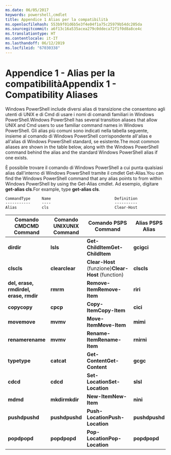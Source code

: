 ```yaml
---
ms.date: 06/05/2017
keywords: powershell,cmdlet
title: Appendice 1 Alias per la compatibilità
ms.openlocfilehash: 553b9f01d6b5e3f4e04f1a75c25979b54dc205da
ms.sourcegitcommit: a6f13c16a535acea279c0ddeca72f1f0d8a8ce4c
ms.translationtype: HT
ms.contentlocale: it-IT
ms.lasthandoff: 06/12/2019
ms.locfileid: "67030338"
---
```

# <a name="appendix-1---compatibility-aliases"></a><span data-ttu-id="24bb9-103">Appendice 1 - Alias per la compatibilità</span><span class="sxs-lookup"><span data-stu-id="24bb9-103">Appendix 1 - Compatibility Aliases</span></span>

<span data-ttu-id="24bb9-104">Windows PowerShell include diversi alias di transizione che consentono agli utenti di UNIX e di Cmd di usare i nomi di comandi familiari in Windows PowerShell.</span><span class="sxs-lookup"><span data-stu-id="24bb9-104">Windows PowerShell has several transition aliases that allow UNIX and Cmd users to use familiar command names in Windows PowerShell.</span></span> <span data-ttu-id="24bb9-105">Gli alias più comuni sono indicati nella tabella seguente, insieme al comando di Windows PowerShell corrispondente all'alias e all'alias di Windows PowerShell standard, se esistente.</span><span class="sxs-lookup"><span data-stu-id="24bb9-105">The most common aliases are shown in the table below, along with the Windows PowerShell command behind the alias and the standard Windows PowerShell alias if one exists.</span></span>

<span data-ttu-id="24bb9-106">È possibile trovare il comando di Windows PowerShell a cui punta qualsiasi alias dall'interno di Windows PowerShell tramite il cmdlet Get-Alias.</span><span class="sxs-lookup"><span data-stu-id="24bb9-106">You can find the Windows PowerShell command that any alias points to from within Windows PowerShell by using the Get-Alias cmdlet.</span></span> <span data-ttu-id="24bb9-107">Ad esempio, digitare **get-alias cls**.</span><span class="sxs-lookup"><span data-stu-id="24bb9-107">For example, type **get-alias cls**.</span></span>

```
CommandType     Name                            Definition
-----------     ----                            ----------
Alias           cls                             Clear-Host
```

|<span data-ttu-id="24bb9-108">Comando CMD</span><span class="sxs-lookup"><span data-stu-id="24bb9-108">CMD Command</span></span>|<span data-ttu-id="24bb9-109">Comando UNIX</span><span class="sxs-lookup"><span data-stu-id="24bb9-109">UNIX Command</span></span>|<span data-ttu-id="24bb9-110">Comando PS</span><span class="sxs-lookup"><span data-stu-id="24bb9-110">PS Command</span></span>|<span data-ttu-id="24bb9-111">Alias PS</span><span class="sxs-lookup"><span data-stu-id="24bb9-111">PS Alias</span></span>|
|---------------|----------------|--------------|------------|
|<span data-ttu-id="24bb9-112">**dir**</span><span class="sxs-lookup"><span data-stu-id="24bb9-112">**dir**</span></span>|<span data-ttu-id="24bb9-113">**ls**</span><span class="sxs-lookup"><span data-stu-id="24bb9-113">**ls**</span></span>|<span data-ttu-id="24bb9-114">**Get-ChildItem**</span><span class="sxs-lookup"><span data-stu-id="24bb9-114">**Get-ChildItem**</span></span>|<span data-ttu-id="24bb9-115">**gci**</span><span class="sxs-lookup"><span data-stu-id="24bb9-115">**gci**</span></span>|
|<span data-ttu-id="24bb9-116">**cls**</span><span class="sxs-lookup"><span data-stu-id="24bb9-116">**cls**</span></span>|<span data-ttu-id="24bb9-117">**clear**</span><span class="sxs-lookup"><span data-stu-id="24bb9-117">**clear**</span></span>|<span data-ttu-id="24bb9-118">**Clear-Host** (funzione)</span><span class="sxs-lookup"><span data-stu-id="24bb9-118">**Clear-Host** (function)</span></span>|<span data-ttu-id="24bb9-119">**cls**</span><span class="sxs-lookup"><span data-stu-id="24bb9-119">**cls**</span></span>|
|<span data-ttu-id="24bb9-120">**del, erase, rmdir**</span><span class="sxs-lookup"><span data-stu-id="24bb9-120">**del, erase, rmdir**</span></span>|<span data-ttu-id="24bb9-121">**rm**</span><span class="sxs-lookup"><span data-stu-id="24bb9-121">**rm**</span></span>|<span data-ttu-id="24bb9-122">**Remove-Item**</span><span class="sxs-lookup"><span data-stu-id="24bb9-122">**Remove-Item**</span></span>|<span data-ttu-id="24bb9-123">**ri**</span><span class="sxs-lookup"><span data-stu-id="24bb9-123">**ri**</span></span>|
|<span data-ttu-id="24bb9-124">**copy**</span><span class="sxs-lookup"><span data-stu-id="24bb9-124">**copy**</span></span>|<span data-ttu-id="24bb9-125">**cp**</span><span class="sxs-lookup"><span data-stu-id="24bb9-125">**cp**</span></span>|<span data-ttu-id="24bb9-126">**Copy-Item**</span><span class="sxs-lookup"><span data-stu-id="24bb9-126">**Copy-Item**</span></span>|<span data-ttu-id="24bb9-127">**ci**</span><span class="sxs-lookup"><span data-stu-id="24bb9-127">**ci**</span></span>|
|<span data-ttu-id="24bb9-128">**move**</span><span class="sxs-lookup"><span data-stu-id="24bb9-128">**move**</span></span>|<span data-ttu-id="24bb9-129">**mv**</span><span class="sxs-lookup"><span data-stu-id="24bb9-129">**mv**</span></span>|<span data-ttu-id="24bb9-130">**Move-Item**</span><span class="sxs-lookup"><span data-stu-id="24bb9-130">**Move-Item**</span></span>|<span data-ttu-id="24bb9-131">**mi**</span><span class="sxs-lookup"><span data-stu-id="24bb9-131">**mi**</span></span>|
|<span data-ttu-id="24bb9-132">**rename**</span><span class="sxs-lookup"><span data-stu-id="24bb9-132">**rename**</span></span>|<span data-ttu-id="24bb9-133">**mv**</span><span class="sxs-lookup"><span data-stu-id="24bb9-133">**mv**</span></span>|<span data-ttu-id="24bb9-134">**Rename-Item**</span><span class="sxs-lookup"><span data-stu-id="24bb9-134">**Rename-Item**</span></span>|<span data-ttu-id="24bb9-135">**rni**</span><span class="sxs-lookup"><span data-stu-id="24bb9-135">**rni**</span></span>|
|<span data-ttu-id="24bb9-136">**type**</span><span class="sxs-lookup"><span data-stu-id="24bb9-136">**type**</span></span>|<span data-ttu-id="24bb9-137">**cat**</span><span class="sxs-lookup"><span data-stu-id="24bb9-137">**cat**</span></span>|<span data-ttu-id="24bb9-138">**Get-Content**</span><span class="sxs-lookup"><span data-stu-id="24bb9-138">**Get-Content**</span></span>|<span data-ttu-id="24bb9-139">**gc**</span><span class="sxs-lookup"><span data-stu-id="24bb9-139">**gc**</span></span>|
|<span data-ttu-id="24bb9-140">**cd**</span><span class="sxs-lookup"><span data-stu-id="24bb9-140">**cd**</span></span>|<span data-ttu-id="24bb9-141">**cd**</span><span class="sxs-lookup"><span data-stu-id="24bb9-141">**cd**</span></span>|<span data-ttu-id="24bb9-142">**Set-Location**</span><span class="sxs-lookup"><span data-stu-id="24bb9-142">**Set-Location**</span></span>|<span data-ttu-id="24bb9-143">**sl**</span><span class="sxs-lookup"><span data-stu-id="24bb9-143">**sl**</span></span>|
|<span data-ttu-id="24bb9-144">**md**</span><span class="sxs-lookup"><span data-stu-id="24bb9-144">**md**</span></span>|<span data-ttu-id="24bb9-145">**mkdir**</span><span class="sxs-lookup"><span data-stu-id="24bb9-145">**mkdir**</span></span>|<span data-ttu-id="24bb9-146">**New-Item**</span><span class="sxs-lookup"><span data-stu-id="24bb9-146">**New-Item**</span></span>|<span data-ttu-id="24bb9-147">**ni**</span><span class="sxs-lookup"><span data-stu-id="24bb9-147">**ni**</span></span>|
|<span data-ttu-id="24bb9-148">**pushd**</span><span class="sxs-lookup"><span data-stu-id="24bb9-148">**pushd**</span></span>|<span data-ttu-id="24bb9-149">**pushd**</span><span class="sxs-lookup"><span data-stu-id="24bb9-149">**pushd**</span></span>|<span data-ttu-id="24bb9-150">**Push-Location**</span><span class="sxs-lookup"><span data-stu-id="24bb9-150">**Push-Location**</span></span>|<span data-ttu-id="24bb9-151">**pushd**</span><span class="sxs-lookup"><span data-stu-id="24bb9-151">**pushd**</span></span>|
|<span data-ttu-id="24bb9-152">**popd**</span><span class="sxs-lookup"><span data-stu-id="24bb9-152">**popd**</span></span>|<span data-ttu-id="24bb9-153">**popd**</span><span class="sxs-lookup"><span data-stu-id="24bb9-153">**popd**</span></span>|<span data-ttu-id="24bb9-154">**Pop-Location**</span><span class="sxs-lookup"><span data-stu-id="24bb9-154">**Pop-Location**</span></span>|<span data-ttu-id="24bb9-155">**popd**</span><span class="sxs-lookup"><span data-stu-id="24bb9-155">**popd**</span></span>|
